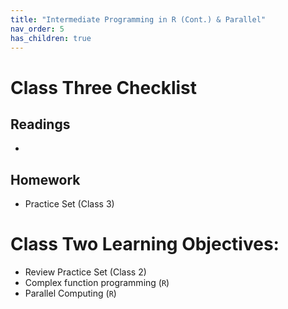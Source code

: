 ```yaml
---
title: "Intermediate Programming in R (Cont.) & Parallel"
nav_order: 5
has_children: true
---
```



# Class Three Checklist 

## Readings

- 


## Homework

- Practice Set (Class 3)

# Class Two Learning Objectives: 

- Review Practice Set (Class 2) 
- Complex function programming (<code>R</code>)
- Parallel Computing (<code>R</code>)
